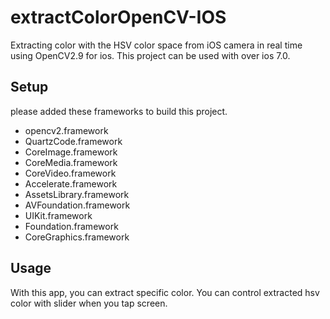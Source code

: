 # extractColorOpenCV-IOS

Extracting color with the HSV color space from iOS camera in real time using OpenCV2.9 for ios. 
This project can be used with over ios 7.0.

## Setup

please added these frameworks to build this project.

- opencv2.framework
- QuartzCode.framework
- CoreImage.framework
- CoreMedia.framework
- CoreVideo.framework
- Accelerate.framework
- AssetsLibrary.framework
- AVFoundation.framework
- UIKit.framework
- Foundation.framework
- CoreGraphics.framework

## Usage

With this app, you can extract specific color.
You can control extracted hsv color with slider when you tap screen.
